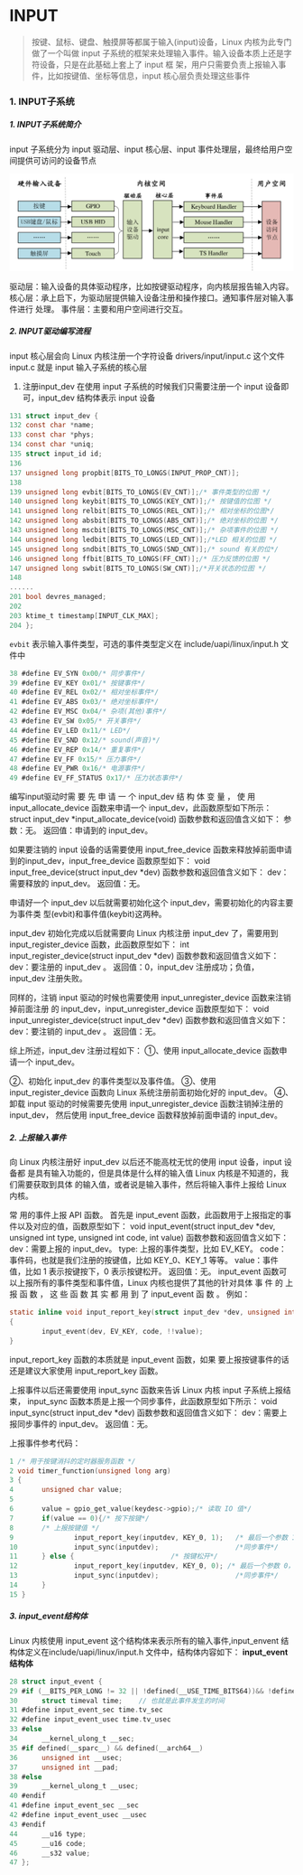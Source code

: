 <!--
 * @Date: 2024-12-19
 * @LastEditors: GoKo-Son626
 * @LastEditTime: 2024-12-23
 * @FilePath: /1-STM32MP157/16-Input.md
 * @Description:
-->
# INPUT

> 按键、鼠标、键盘、触摸屏等都属于输入(input)设备，Linux 内核为此专门做了一个叫做 input
子系统的框架来处理输入事件。输入设备本质上还是字符设备，只是在此基础上套上了 input 框
架，用户只需要负责上报输入事件，比如按键值、坐标等信息，input 核心层负责处理这些事件

### 1. INPUT子系统

##### 1. INPUT子系统简介

input 子系统分为 input 驱动层、input 核心层、input 事件处理层，最终给用户空间提供可访问的设备节点

![struct_INPUT-son](File/images/struct_INPUT-son.png)

驱动层：输入设备的具体驱动程序，比如按键驱动程序，向内核层报告输入内容。
核心层：承上启下，为驱动层提供输入设备注册和操作接口。通知事件层对输入事件进行
处理。
事件层：主要和用户空间进行交互。

##### 2. INPUT驱动编写流程

input 核心层会向 Linux 内核注册一个字符设备
drivers/input/input.c 这个文件
input.c 就是 input 输入子系统的核心层

1. 注册input_dev
在使用 input 子系统的时候我们只需要注册一个 input 设备即可，input_dev 结构体表示 input
设备
```c
131 struct input_dev {
132 const char *name;
133 const char *phys;
134 const char *uniq;
135 struct input_id id;
136 
137 unsigned long propbit[BITS_TO_LONGS(INPUT_PROP_CNT)];
138 
139 unsigned long evbit[BITS_TO_LONGS(EV_CNT)];/* 事件类型的位图 */
140 unsigned long keybit[BITS_TO_LONGS(KEY_CNT)];/* 按键值的位图 */
141 unsigned long relbit[BITS_TO_LONGS(REL_CNT)];/* 相对坐标的位图*/
142 unsigned long absbit[BITS_TO_LONGS(ABS_CNT)];/* 绝对坐标的位图 */
143 unsigned long mscbit[BITS_TO_LONGS(MSC_CNT)];/* 杂项事件的位图 */
144 unsigned long ledbit[BITS_TO_LONGS(LED_CNT)];/*LED 相关的位图 */
145 unsigned long sndbit[BITS_TO_LONGS(SND_CNT)];/* sound 有关的位*/
146 unsigned long ffbit[BITS_TO_LONGS(FF_CNT)];/* 压力反馈的位图 */
147 unsigned long swbit[BITS_TO_LONGS(SW_CNT)];/*开关状态的位图 */
148
......
201 bool devres_managed;
202
203 ktime_t timestamp[INPUT_CLK_MAX];
204 };
```
`evbit` 表示输入事件类型，可选的事件类型定义在 include/uapi/linux/input.h 文件中
```c
38 #define EV_SYN 0x00/* 同步事件*/
39 #define EV_KEY 0x01/* 按键事件*/
40 #define EV_REL 0x02/* 相对坐标事件*/
41 #define EV_ABS 0x03/* 绝对坐标事件*/
42 #define EV_MSC 0x04/* 杂项(其他)事件*/
43 #define EV_SW 0x05/* 开关事件*/
44 #define EV_LED 0x11/* LED*/
45 #define EV_SND 0x12/* sound(声音)*/
46 #define EV_REP 0x14/* 重复事件*/
47 #define EV_FF 0x15/* 压力事件*/
48 #define EV_PWR 0x16/* 电源事件*/
49 #define EV_FF_STATUS 0x17/* 压力状态事件*/
```

编写input驱动时需 要 先 申 请 一 个 input_dev 结 构 体 变 量 ， 使 用input_allocate_device 函数来申请一个 input_dev，此函数原型如下所示：
struct input_dev *input_allocate_device(void)
函数参数和返回值含义如下：
参数：无。
返回值：申请到的 input_dev。

如果要注销的 input 设备的话需要使用 input_free_device 函数来释放掉前面申请到的input_dev，input_free_device 函数原型如下：
void input_free_device(struct input_dev *dev)
函数参数和返回值含义如下：
dev：需要释放的 input_dev。
返回值：无。

申请好一个 input_dev 以后就需要初始化这个 input_dev，需要初始化的内容主要为事件类
型(evbit)和事件值(keybit)这两种。

input_dev 初始化完成以后就需要向 Linux 内核注册 input_dev
了，需要用到 input_register_device 函数，此函数原型如下：
int input_register_device(struct input_dev *dev)
函数参数和返回值含义如下：
dev：要注册的 input_dev 。
返回值：0，input_dev 注册成功；负值，input_dev 注册失败。

同样的，注销 input 驱动的时候也需要使用 input_unregister_device 函数来注销掉前面注册
的 input_dev，input_unregister_device 函数原型如下：
void input_unregister_device(struct input_dev *dev)
函数参数和返回值含义如下：
dev：要注销的 input_dev 。
返回值：无。

综上所述，input_dev 注册过程如下：
①、使用 input_allocate_device 函数申请一个 input_dev。

②、初始化 input_dev 的事件类型以及事件值。
③、使用 input_register_device 函数向 Linux 系统注册前面初始化好的 input_dev。
④、
卸载 input 驱动的时候需要先使用 input_unregister_device 函数注销掉注册的 input_dev，
然后使用 input_free_device 函数释放掉前面申请的 input_dev。

##### 2. 上报输入事件

向 Linux 内核注册好 input_dev 以后还不能高枕无忧的使用 input 设备，input 设备都
是具有输入功能的，但是具体是什么样的输入值 Linux 内核是不知道的，我们需要获取到具体
的输入值，或者说是输入事件，然后将输入事件上报给 Linux 内核。


常
用的事件上报 API 函数。
首先是 input_event 函数，此函数用于上报指定的事件以及对应的值，函数原型如下：
void input_event(struct input_dev
*dev,
unsigned int
type,
unsigned int
code,
int
value)
函数参数和返回值含义如下：
dev：需要上报的 input_dev。
type: 上报的事件类型，比如 EV_KEY。
code：事件码，也就是我们注册的按键值，比如 KEY_0、KEY_1 等等。
value：事件值，比如 1 表示按键按下，0 表示按键松开。
返回值：无。
input_event 函数可以上报所有的事件类型和事件值，Linux 内核也提供了其他的针对具体
事 件 的 上 报 函 数 ， 这 些 函 数 其 实 都 用 到 了 input_event 函 数 。
例如：
```c
static inline void input_report_key(struct input_dev *dev, unsigned int code, int value)
{
        input_event(dev, EV_KEY, code, !!value);
}
```
input_report_key 函数的本质就是 input_event 函数，如果
要上报按键事件的话还是建议大家使用 input_report_key 函数。

上报事件以后还需要使用 input_sync 函数来告诉 Linux 内核 input 子系统上报结束，
input_sync 函数本质是上报一个同步事件，此函数原型如下所示：
void input_sync(struct input_dev *dev)
函数参数和返回值含义如下：
dev：需要上报同步事件的 input_dev。
返回值：无。

上报事件参考代码：
```c
1 /* 用于按键消抖的定时器服务函数 */
2 void timer_function(unsigned long arg)
3 {
4       unsigned char value;
5
6       value = gpio_get_value(keydesc->gpio);/* 读取 IO 值*/
7       if(value == 0){/* 按下按键*/
8       /* 上报按键值 */
9               input_report_key(inputdev, KEY_0, 1);   /* 最后一个参数 1，按下 */
10              input_sync(inputdev);                   /*同步事件*/
11      } else {                        /* 按键松开*/
12              input_report_key(inputdev, KEY_0, 0); /* 最后一个参数 0，松开 */
13              input_sync(inputdev);                   /*同步事件*/
14      }
15 }
```
##### 3. input_event结构体

Linux 内核使用 input_event 这个结构体来表示所有的输入事件,input_envent 结构体定义在include/uapi/linux/input.h 文件中，结构体内容如下：
**input_event 结构体**
```c
28 struct input_event {
29 #if (__BITS_PER_LONG != 32 || !defined(__USE_TIME_BITS64))&& !defined(__KERNEL__)
30      struct timeval time;    // 也就是此事件发生的时间
31 #define input_event_sec time.tv_sec
32 #define input_event_usec time.tv_usec
33 #else
34      __kernel_ulong_t __sec;
35 #if defined(__sparc__) && defined(__arch64__)
36      unsigned int __usec;
37      unsigned int __pad;
38 #else
39      __kernel_ulong_t __usec;
40 #endif
41 #define input_event_sec __sec
42 #define input_event_usec __usec
43 #endif
44      __u16 type;
45      __u16 code;
46      __s32 value;
47 };
```


